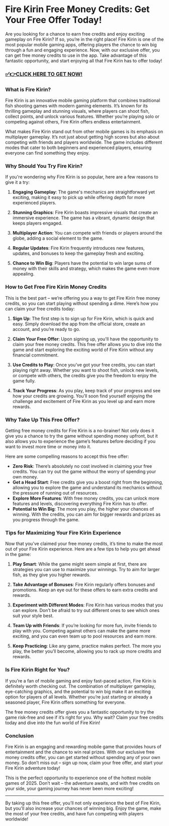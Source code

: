 # Fire Kirin Free Money Credits: Get Your Free Offer Today!

Are you looking for a chance to earn free credits and enjoy exciting gameplay on Fire Kirin? If so, you’re in the right place! Fire Kirin is one of the most popular mobile gaming apps, offering players the chance to win big through a fun and engaging experience. Now, with our exclusive offer, you can get free money credits to use in the app. Take advantage of this fantastic opportunity, and start enjoying all that Fire Kirin has to offer today!

### [✅👉CLICK HERE TO GET NOW!](https://freerewards.xyz/fire/kirin/)

### What is Fire Kirin?

Fire Kirin is an innovative mobile gaming platform that combines traditional fish shooting games with modern gaming elements. It’s known for its thrilling gameplay and stunning visuals, where players can shoot fish, collect points, and unlock various features. Whether you’re playing solo or competing against others, Fire Kirin offers endless entertainment.

What makes Fire Kirin stand out from other mobile games is its emphasis on multiplayer gameplay. It’s not just about getting high scores but also about competing with friends and players worldwide. The game includes different modes that cater to both beginners and experienced players, ensuring everyone can find something they enjoy.

### Why Should You Try Fire Kirin?

If you're wondering why Fire Kirin is so popular, here are a few reasons to give it a try:

1. **Engaging Gameplay**: The game's mechanics are straightforward yet exciting, making it easy to pick up while offering depth for more experienced players.
   
2. **Stunning Graphics**: Fire Kirin boasts impressive visuals that create an immersive experience. The game has a vibrant, dynamic design that keeps players engaged.

3. **Multiplayer Action**: You can compete with friends or players around the globe, adding a social element to the game.

4. **Regular Updates**: Fire Kirin frequently introduces new features, updates, and bonuses to keep the gameplay fresh and exciting.

5. **Chance to Win Big**: Players have the potential to win large sums of money with their skills and strategy, which makes the game even more appealing.

### How to Get Free Fire Kirin Money Credits

This is the best part – we’re offering you a way to get Fire Kirin free money credits, so you can start playing without spending a dime. Here’s how you can claim your free credits today:

1. **Sign Up**: The first step is to sign up for Fire Kirin, which is quick and easy. Simply download the app from the official store, create an account, and you’re ready to go.

2. **Claim Your Free Offer**: Upon signing up, you'll have the opportunity to claim your free money credits. This free offer allows you to dive into the game and start exploring the exciting world of Fire Kirin without any financial commitment.

3. **Use Credits to Play**: Once you’ve got your free credits, you can start playing right away. Whether you want to shoot fish, unlock new levels, or compete with others, the credits give you the freedom to enjoy the game fully.

4. **Track Your Progress**: As you play, keep track of your progress and see how your credits are growing. You’ll soon find yourself enjoying the challenge and excitement of Fire Kirin as you level up and earn more rewards.

### Why Take Up This Free Offer?

Getting free money credits for Fire Kirin is a no-brainer! Not only does it give you a chance to try the game without spending money upfront, but it also allows you to experience the game’s features before deciding if you want to invest more time or money into it.

Here are some compelling reasons to accept this free offer:

- **Zero Risk**: There’s absolutely no cost involved in claiming your free credits. You can try out the game without the worry of spending your own money.
- **Get a Head Start**: Free credits give you a boost right from the beginning, allowing you to explore the game and understand its mechanics without the pressure of running out of resources.
- **Explore More Features**: With free money credits, you can unlock more features and levels, discovering everything Fire Kirin has to offer.
- **Potential to Win Big**: The more you play, the higher your chances of winning. With the credits, you can aim for bigger rewards and prizes as you progress through the game.

### Tips for Maximizing Your Fire Kirin Experience

Now that you’ve claimed your free money credits, it’s time to make the most out of your Fire Kirin experience. Here are a few tips to help you get ahead in the game:

1. **Play Smart**: While the game might seem simple at first, there are strategies you can use to maximize your winnings. Try to aim for larger fish, as they give you higher rewards.
   
2. **Take Advantage of Bonuses**: Fire Kirin regularly offers bonuses and promotions. Keep an eye out for these offers to earn extra credits and rewards.

3. **Experiment with Different Modes**: Fire Kirin has various modes that you can explore. Don’t be afraid to try out different ones to see which ones suit your style best.

4. **Team Up with Friends**: If you’re looking for more fun, invite friends to play with you. Competing against others can make the game more exciting, and you can even team up to pool resources and earn more.

5. **Keep Practicing**: Like any game, practice makes perfect. The more you play, the better you’ll become, allowing you to rack up more credits and rewards.

### Is Fire Kirin Right for You?

If you’re a fan of mobile gaming and enjoy fast-paced action, Fire Kirin is definitely worth checking out. The combination of multiplayer gameplay, eye-catching graphics, and the potential to win big make it an exciting option for players of all levels. Whether you’re just starting or already a seasoned player, Fire Kirin offers something for everyone.

The free money credits offer gives you a fantastic opportunity to try the game risk-free and see if it’s right for you. Why wait? Claim your free credits today and dive into the fun world of Fire Kirin!

### Conclusion

Fire Kirin is an engaging and rewarding mobile game that provides hours of entertainment and the chance to win real prizes. With our exclusive free money credits offer, you can get started without spending any of your own money. So don’t miss out – sign up now, claim your free offer, and start your Fire Kirin adventure today! 

This is the perfect opportunity to experience one of the hottest mobile games of 2025. Don’t wait – the adventure awaits, and with free credits on your side, your gaming journey has never been more exciting!

---

By taking up this free offer, you’ll not only experience the best of Fire Kirin, but you’ll also increase your chances of winning big. Enjoy the game, make the most of your free credits, and have fun competing with players worldwide!
